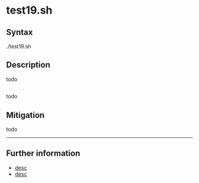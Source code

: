 # test19.sh

## Syntax

./test19.sh <DOMAIN>

## Description

todo

##

todo

## Mitigation

todo

- - -

## Further information

  * [desc](uri)
  * [desc](uri)

[reference]: uri
